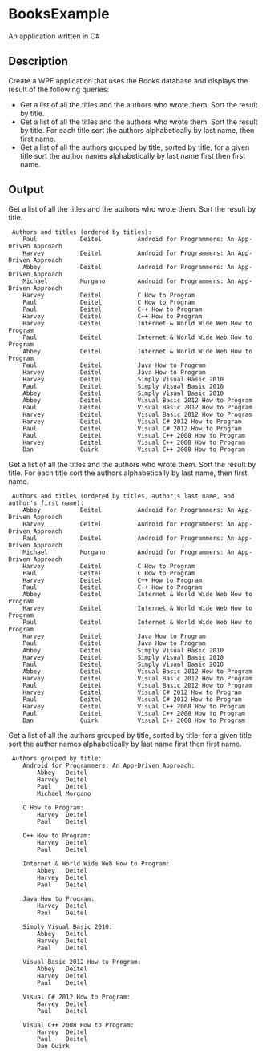 # BooksExample
An application written in C#


## Description
Create a WPF application that uses the Books database and displays the result of the following queries:
- Get a list of all the titles and the authors who wrote them. Sort the result by title.
- Get a list of all the titles and the authors who wrote them. Sort the result by title. For each title sort the authors alphabetically by last name, then first name.
- Get a list of all the authors grouped by title, sorted by title; for a given title sort the author names alphabetically by last name first then first name.


## Output
Get a list of all the titles and the authors who wrote them. Sort the result by title.
```output
 Authors and titles (ordered by titles):
	Paul           	Deitel         	Android for Programmers: An App-Driven Approach
	Harvey         	Deitel         	Android for Programmers: An App-Driven Approach
	Abbey          	Deitel         	Android for Programmers: An App-Driven Approach
	Michael        	Morgano        	Android for Programmers: An App-Driven Approach
	Harvey         	Deitel         	C How to Program
	Paul           	Deitel         	C How to Program
	Paul           	Deitel         	C++ How to Program
	Harvey         	Deitel         	C++ How to Program
	Harvey         	Deitel         	Internet & World Wide Web How to Program
	Paul           	Deitel         	Internet & World Wide Web How to Program
	Abbey          	Deitel         	Internet & World Wide Web How to Program
	Paul           	Deitel         	Java How to Program
	Harvey         	Deitel         	Java How to Program
	Harvey         	Deitel         	Simply Visual Basic 2010
	Paul           	Deitel         	Simply Visual Basic 2010
	Abbey          	Deitel         	Simply Visual Basic 2010
	Abbey          	Deitel         	Visual Basic 2012 How to Program
	Paul           	Deitel         	Visual Basic 2012 How to Program
	Harvey         	Deitel         	Visual Basic 2012 How to Program
	Harvey         	Deitel         	Visual C# 2012 How to Program
	Paul           	Deitel         	Visual C# 2012 How to Program
	Paul           	Deitel         	Visual C++ 2008 How to Program
	Harvey         	Deitel         	Visual C++ 2008 How to Program
	Dan            	Quirk          	Visual C++ 2008 How to Program
```

Get a list of all the titles and the authors who wrote them. Sort the result by title. For each title sort the authors alphabetically by last name, then first name.
```output
 Authors and titles (ordered by titles, author's last name, and author's first name):
	Abbey          	Deitel         	Android for Programmers: An App-Driven Approach
	Harvey         	Deitel         	Android for Programmers: An App-Driven Approach
	Paul           	Deitel         	Android for Programmers: An App-Driven Approach
	Michael        	Morgano        	Android for Programmers: An App-Driven Approach
	Harvey         	Deitel         	C How to Program
	Paul           	Deitel         	C How to Program
	Harvey         	Deitel         	C++ How to Program
	Paul           	Deitel         	C++ How to Program
	Abbey          	Deitel         	Internet & World Wide Web How to Program
	Harvey         	Deitel         	Internet & World Wide Web How to Program
	Paul           	Deitel         	Internet & World Wide Web How to Program
	Harvey         	Deitel         	Java How to Program
	Paul           	Deitel         	Java How to Program
	Abbey          	Deitel         	Simply Visual Basic 2010
	Harvey         	Deitel         	Simply Visual Basic 2010
	Paul           	Deitel         	Simply Visual Basic 2010
	Abbey          	Deitel         	Visual Basic 2012 How to Program
	Harvey         	Deitel         	Visual Basic 2012 How to Program
	Paul           	Deitel         	Visual Basic 2012 How to Program
	Harvey         	Deitel         	Visual C# 2012 How to Program
	Paul           	Deitel         	Visual C# 2012 How to Program
	Harvey         	Deitel         	Visual C++ 2008 How to Program
	Paul           	Deitel         	Visual C++ 2008 How to Program
	Dan            	Quirk          	Visual C++ 2008 How to Program
```

Get a list of all the authors grouped by title, sorted by title; for a given title sort the author names alphabetically by last name first then first name.
```output
 Authors grouped by title:
	Android for Programmers: An App-Driven Approach:
		Abbey	Deitel
		Harvey	Deitel
		Paul	Deitel
		Michael	Morgano

	C How to Program:
		Harvey	Deitel
		Paul	Deitel

	C++ How to Program:
		Harvey	Deitel
		Paul	Deitel

	Internet & World Wide Web How to Program:
		Abbey	Deitel
		Harvey	Deitel
		Paul	Deitel

	Java How to Program:
		Harvey	Deitel
		Paul	Deitel

	Simply Visual Basic 2010:
		Abbey	Deitel
		Harvey	Deitel
		Paul	Deitel

	Visual Basic 2012 How to Program:
		Abbey	Deitel
		Harvey	Deitel
		Paul	Deitel

	Visual C# 2012 How to Program:
		Harvey	Deitel
		Paul	Deitel

	Visual C++ 2008 How to Program:
		Harvey	Deitel
		Paul	Deitel
		Dan	Quirk
```
